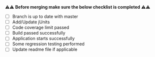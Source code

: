 ⚠️⚠️  **Before merging make sure the below checklist is completed** ⚠️⚠️

- [ ] Branch is up to date with master
- [ ] Add/Update jUnits
- [ ] Code coverage limit passed
- [ ] Build passed successfully
- [ ] Application starts successfully
- [ ] Some regression testing performed
- [ ] Update readme file if applicable
